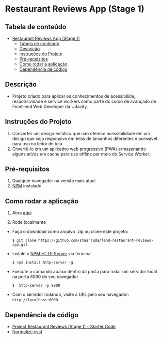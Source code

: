 Restaurant Reviews App (Stage 1)
===============================

## Tabela de conteúdo

- [Restaurant Reviews App (Stage 1)](#restaurant-reviews-app-stage-1)
  - [Tabela de conteúdo](#tabela-de-conte%C3%BAdo)
  - [Descrição](#descri%C3%A7%C3%A3o)
  - [Instruções do Projeto](#instru%C3%A7%C3%B5es-do-projeto)
  - [Pré-requisitos](#pr%C3%A9-requisitos)
  - [Como rodar a aplicação](#como-rodar-a-aplica%C3%A7%C3%A3o)
  - [Dependência de código](#depend%C3%AAncia-de-c%C3%B3digo)

## Descrição

* Projeto criado para aplicar os conhecimentos de acessibilide, responsividade e service workers como parte do curso de avançado de Front-end Web Developer da Udacity.

## Instruções do Projeto

1) Converter um design estático que não oferece acessibilidade em um design que seja responsivo em telas de tamanhos diferentes e acessível para uso no leitor de tela.
2) Cnvertê-lo em um aplicativo web progressivo (PWA) armazenando alguns ativos em cache para uso offline por meio do Service Worker.

## Pré-requisitos
1. Qualquer navegador na versão mais atual
2. [NPM](https://www.npmjs.com/get-npm) instalado

## Como rodar a aplicação

1. Abra [aqui](https://github.com/gadernal/Projeto-03-Restaurante)

2. Rode localmente
* Faça o download como arquivo .zip ou clone este projeto:

    ```
    $ git clone https://github.com/stearruda/fend-restaurant-reviews-app.git
    ```

* Instale o [NPM HTTP Server](https://www.npmjs.com/package/http-server) via terminal 
  
    ```
    $ npm install http-server -g
    ```

* Execute o comando abaixo dentro da pasta para rodar um servidor local na porta 8000 do seu navegador

    ```
    $  http-server -p 8000
    ```

* Com o servidor rodando, visite a URL pelo seu navegador: `http://localhost:8000`.

## Dependência de código

* [Project Restaurant Reviews (Stage 1) - Starter Code](https://github.com/udacity/mws-restaurant-stage-1)
* [Normalize.css](https://necolas.github.io/normalize.css/))